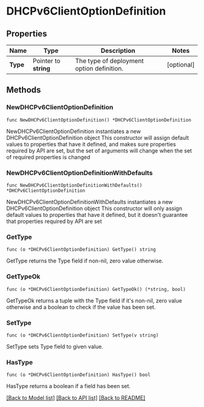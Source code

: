 # DHCPv6ClientOptionDefinition

## Properties

Name | Type | Description | Notes
------------ | ------------- | ------------- | -------------
**Type** | Pointer to **string** | The type of deployment option definition. | [optional] 

## Methods

### NewDHCPv6ClientOptionDefinition

`func NewDHCPv6ClientOptionDefinition() *DHCPv6ClientOptionDefinition`

NewDHCPv6ClientOptionDefinition instantiates a new DHCPv6ClientOptionDefinition object
This constructor will assign default values to properties that have it defined,
and makes sure properties required by API are set, but the set of arguments
will change when the set of required properties is changed

### NewDHCPv6ClientOptionDefinitionWithDefaults

`func NewDHCPv6ClientOptionDefinitionWithDefaults() *DHCPv6ClientOptionDefinition`

NewDHCPv6ClientOptionDefinitionWithDefaults instantiates a new DHCPv6ClientOptionDefinition object
This constructor will only assign default values to properties that have it defined,
but it doesn't guarantee that properties required by API are set

### GetType

`func (o *DHCPv6ClientOptionDefinition) GetType() string`

GetType returns the Type field if non-nil, zero value otherwise.

### GetTypeOk

`func (o *DHCPv6ClientOptionDefinition) GetTypeOk() (*string, bool)`

GetTypeOk returns a tuple with the Type field if it's non-nil, zero value otherwise
and a boolean to check if the value has been set.

### SetType

`func (o *DHCPv6ClientOptionDefinition) SetType(v string)`

SetType sets Type field to given value.

### HasType

`func (o *DHCPv6ClientOptionDefinition) HasType() bool`

HasType returns a boolean if a field has been set.


[[Back to Model list]](../README.md#documentation-for-models) [[Back to API list]](../README.md#documentation-for-api-endpoints) [[Back to README]](../README.md)


